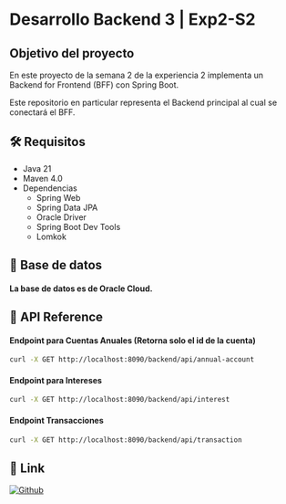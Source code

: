 # Desarrollo Backend 3 | Exp2-S2


## Objetivo del proyecto

En este proyecto de la semana 2 de la experiencia 2 implementa un Backend for Frontend (BFF) con Spring Boot.


Este repositorio en particular representa el Backend principal al cual se conectará el BFF.


## 🛠️ Requisitos
- Java 21
- Maven 4.0
- Dependencias
  - Spring Web
  - Spring Data JPA
  - Oracle Driver
  - Spring Boot Dev Tools
  - Lomkok


## 💾 Base de datos

#### La base de datos es de Oracle Cloud.


## 📡 API Reference

#### Endpoint para Cuentas Anuales (Retorna solo el id de la cuenta)
```bash
curl -X GET http://localhost:8090/backend/api/annual-account
```

#### Endpoint para Intereses
```bash
curl -X GET http://localhost:8090/backend/api/interest
```

#### Endpoint Transacciones
```bash
curl -X GET http://localhost:8090/backend/api/transaction
```


## 🔗 Link
[![Github](https://img.shields.io/badge/github-000000?style=for-the-badge&logo=github&logoColor=white)](https://github.com/nisiara/dbe3_exp2_s2_backend.git)